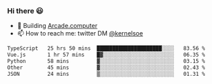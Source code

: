 ### Hi there 😃

- 🔨 Building [Arcade.computer](https://arcade.computer)
- 📫 How to reach me: twitter DM [@kernelsoe](https://twitter.com/kernelsoe)

<!--START_SECTION:waka-->

```txt
TypeScript   25 hrs 50 mins  █████████████████████░░░░   83.56 %
Vue.js       1 hr 57 mins    █▓░░░░░░░░░░░░░░░░░░░░░░░   06.35 %
Python       58 mins         ▓░░░░░░░░░░░░░░░░░░░░░░░░   03.15 %
Other        45 mins         ▓░░░░░░░░░░░░░░░░░░░░░░░░   02.43 %
JSON         24 mins         ▒░░░░░░░░░░░░░░░░░░░░░░░░   01.31 %
```

<!--END_SECTION:waka-->
